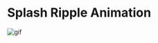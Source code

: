 # Splash Ripple Animation

![gif](https://user-images.githubusercontent.com/58117224/122672023-0cf58680-d1e7-11eb-8527-98f858b48a33.gif)
